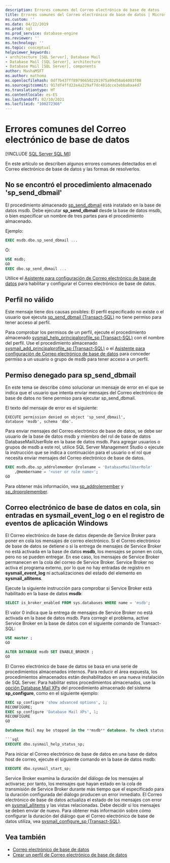 ```yaml
---
description: Errores comunes del Correo electrónico de base de datos
title: Errores comunes del Correo electrónico de base de datos | Microsoft Docs
ms.custom: ''
ms.date: 04/22/2019
ms.prod: sql
ms.prod_service: database-engine
ms.reviewer: ''
ms.technology: ''
ms.topic: conceptual
helpviewer_keywords:
- architecture [SQL Server], Database Mail
- Database Mail [SQL Server], architecture
- Database Mail [SQL Server], components
author: MashaMSFT
ms.author: mathoma
ms.openlocfilehash: 0df7b437ff897966502291975a99d56a64003f08
ms.sourcegitcommit: 917df4ffd22e4a229af7dc481dcce3ebba0aa4d7
ms.translationtype: HT
ms.contentlocale: es-ES
ms.lasthandoff: 02/10/2021
ms.locfileid: "100272366"
---
```

# <a name="common-errors-with-database-mail"></a>Errores comunes del Correo electrónico de base de datos 
[!INCLUDE [SQL Server SQL MI](../../includes/applies-to-version/sql-asdbmi.md)]

En este artículo se describen algunos errores comunes detectados en el Correo electrónico de base de datos y las formas de resolverlos.

## <a name="could-not-find-stored-procedure-sp_send_dbmail"></a>No se encontró el procedimiento almacenado 'sp_send_dbmail'
El procedimiento almacenado [sp_send_dbmail](../system-stored-procedures/sp-send-dbmail-transact-sql.md) está instalado en la base de datos msdb. Debe ejecutar **sp_send_dbmail** desde la base de datos msdb, o bien especificar un nombre de tres partes para el procedimiento almacenado.

Ejemplo:
```sql
EXEC msdb.dbo.sp_send_dbmail ...
```

O:

```sql
USE msdb;
GO
EXEC dbo.sp_send_dbmail ...
```

Utilice el [Asistente para configuración de Correo electrónico de base de datos](configure-database-mail.md) para habilitar y configurar el Correo electrónico de base de datos.

## <a name="profile-not-valid"></a>Perfil no válido
Este mensaje tiene dos causas posibles: El perfil especificado no existe o el usuario que ejecuta [sp_send_dbmail (Transact-SQL)](../system-stored-procedures/sp-send-dbmail-transact-sql.md) no tiene permiso para tener acceso al perfil.

Para comprobar los permisos de un perfil, ejecute el procedimiento almacenado [sysmail_help_principalprofile_sp (Transact-SQL)](../system-stored-procedures/sysmail-help-principalprofile-sp-transact-sql.md) con el nombre del perfil. Use el procedimiento almacenado [sysmail_add_principalprofile_sp (Transact-SQL)](../system-stored-procedures/sysmail-help-principalprofile-sp-transact-sql.md) o el [Asistente para configuración de Correo electrónico de base de datos](configure-database-mail.md) para conceder permiso a un usuario o grupo de msdb para tener acceso a un perfil.

## <a name="permission-denied-on-sp_send_dbmail"></a>Permiso denegado para sp_send_dbmail

En este tema se describe cómo solucionar un mensaje de error en el que se indica que el usuario que intenta enviar mensajes del Correo electrónico de base de datos no tiene permiso para ejecutar sp_send_dbmail.

El texto del mensaje de error es el siguiente:

```
EXECUTE permission denied on object 'sp_send_dbmail', 
database 'msdb', schema 'dbo'.
```

Para enviar mensajes del Correo electrónico de base de datos, se debe ser usuario de la base de datos msdb y miembro del rol de base de datos DatabaseMailUserRole en la base de datos msdb. Para agregar usuarios o grupos de msdb a este rol, utilice SQL Server Management Studio o ejecute la instrucción que se indica a continuación para el usuario o el rol que necesita enviar mensajes del Correo electrónico de base de datos.

```sql
EXEC msdb.dbo.sp_addrolemember @rolename = 'DatabaseMailUserRole'
    ,@membername = '<user or role name>';
GO
```
Para obtener más información, vea [sp_addrolemember](../system-stored-procedures/sp-addrolemember-transact-sql.md) y [sp_droprolemember](../system-stored-procedures/sp-droprolemember-transact-sql.md).

## <a name="database-mail-queued-no-entries-in-sysmail_event_log-or-windows-application-event-log"></a>Correo electrónico de base de datos en cola, sin entradas en sysmail_event_log o en el registro de eventos de aplicación Windows 

El Correo electrónico de base de datos depende de Service Broker para poner en cola los mensajes de correo electrónico. Si el Correo electrónico de base de datos se detiene o si la entrega de mensajes de Service Broker no está activada en la base de datos **msdb**, los mensajes se ponen en cola, pero no se pueden entregar. En ese caso, los mensajes de Service Broker permanecen en la cola del correo de Service Broker. Service Broker no activa el programa externo, por lo que no hay entradas de registro en **sysmail_event_log** ni actualizaciones del estado del elemento en **sysmail_allitems**.

Ejecute la siguiente instrucción para comprobar si Service Broker está habilitado en la base de datos **msdb**:

```sql
SELECT is_broker_enabled FROM sys.databases WHERE name = 'msdb';
```

El valor 0 indica que la entrega de mensajes de Service Broker no está activada en la base de datos msdb. Para corregir el problema, active Service Broker en la base de datos con el siguiente comando de Transact-SQL:

```sql
USE master ;
GO

ALTER DATABASE msdb SET ENABLE_BROKER ;
GO
``` 

El Correo electrónico de base de datos se basa en una serie de procedimientos almacenados internos. Para reducir el área expuesta, los procedimientos almacenados están deshabilitados en una nueva instalación de SQL Server. Para habilitar estos procedimientos almacenados, use la [opción Database Mail XPs](../../database-engine/configure-windows/database-mail-xps-server-configuration-option.md) del procedimiento almacenado del sistema **sp_configure**, como en el siguiente ejemplo:

```sql
EXEC sp_configure 'show advanced options', 1;  
RECONFIGURE;
EXEC sp_configure 'Database Mail XPs', 1;  
RECONFIGURE  
GO  

Database Mail may be stopped in the **msdb** database. To check status of Database Mail, execute the following statement:

```sql
EXECUTE dbo.sysmail_help_status_sp;
```

Para iniciar el Correo electrónico de base de datos en una base de datos host de correo, ejecute el siguiente comando en la base de datos msdb:

```sql
EXECUTE dbo.sysmail_start_sp;
```

Service Broker examina la duración del diálogo de los mensajes al activarse; por tanto, los mensajes que hayan estado en la cola de transmisión de Service Broker durante más tiempo que el especificado para la duración configurada del diálogo producen un error inmediato. El Correo electrónico de base de datos actualiza el estado de los mensajes con error en [sysmail_allitems](../system-catalog-views/sysmail-allitems-transact-sql.md) y las vistas relacionadas. Debe decidir si los mensajes se deben enviar de nuevo. Para obtener más información sobre cómo configurar la duración del diálogo que el Correo electrónico de base de datos utiliza, vea [sysmail_configure_sp (Transact-SQL)](../system-stored-procedures/sysmail-configure-sp-transact-sql.md).



##  <a name="see-also"></a><a name="RelatedContent"></a> Vea también
  
-  [Correo electrónico de base de datos](database-mail.md)
-  [Crear un perfil de Correo electrónico de base de datos](create-a-database-mail-profile.md)
  
  

